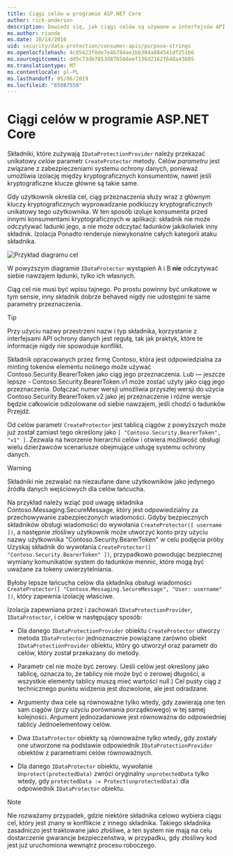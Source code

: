 ```yaml
---
title: Ciągi celów w programie ASP.NET Core
author: rick-anderson
description: Dowiedz się, jak ciągi celów są używane w interfejsów API do ochrony danych usługi ASP.NET Core.
ms.author: riande
ms.date: 10/14/2016
uid: security/data-protection/consumer-apis/purpose-strings
ms.openlocfilehash: 4c85423f8de7e4b784ae1bb304a884541df251b6
ms.sourcegitcommit: dd9c73db7853d87b566eef136d2162f648a43b85
ms.translationtype: MT
ms.contentlocale: pl-PL
ms.lasthandoff: 05/06/2019
ms.locfileid: "65087550"
---
```

# <a name="purpose-strings-in-aspnet-core"></a>Ciągi celów w programie ASP.NET Core

<a name="data-protection-consumer-apis-purposes"></a>

Składniki, które zużywają `IDataProtectionProvider` należy przekazać unikatowy *celów* parametr `CreateProtector` metody. Celów *parametru* jest związane z zabezpieczeniami systemu ochrony danych, ponieważ umożliwia izolację między kryptograficznych konsumentów, nawet jeśli kryptograficzne klucze główne są takie same.

Gdy użytkownik określa cel, ciąg przeznaczenia służy wraz z głównym kluczy kryptograficznych wyprowadzanie podkluczy kryptograficznych unikatowy tego użytkownika. W ten sposób izoluje konsumenta przed innymi konsumentami kryptograficznych w aplikacji: składnik nie może odczytywać ładunki jego, a nie może odczytać ładunków jakikolwiek inny składnik. Izolacja Ponadto renderuje niewykonalne całych kategorii ataku składnika.

![Przykład diagramu cel](purpose-strings/_static/purposes.png)

W powyższym diagramie `IDataProtector` wystąpień A i B **nie** odczytywać siebie nawzajem ładunki, tylko ich własnych.

Ciąg cel nie musi być wpisu tajnego. Po prostu powinny być unikatowe w tym sensie, inny składnik dobrze behaved nigdy nie udostępni te same parametry przeznaczenia.

>[!TIP]
> Przy użyciu nazwy przestrzeni nazw i typ składnika, korzystanie z interfejsami API ochrony danych jest regułą, tak jak praktyk, które te informacje nigdy nie spowoduje konflikt.
>
>Składnik opracowanych przez firmę Contoso, która jest odpowiedzialna za minting tokenów elementu nośnego może używać Contoso.Security.BearerToken jako ciąg jego przeznaczenia. Lub — jeszcze lepsze - Contoso.Security.BearerToken.v1 może zostać użyty jako ciąg jego przeznaczenia. Dołączać numer wersji umożliwia przyszłej wersji do użycia Contoso.Security.BearerToken.v2 jako jej przeznaczenie i różne wersje będzie całkowicie odizolowane od siebie nawzajem, jeśli chodzi o ładunków Przejdź.

Od celów parametr `CreateProtector` jest tablicą ciągów z powyższych może już został zamiast tego określony jako `[ "Contoso.Security.BearerToken", "v1" ]`. Zezwala na tworzenie hierarchii celów i otwiera możliwość obsługi wielu dzierżawców scenariusze obejmujące usługę systemu ochrony danych.

<a name="data-protection-contoso-purpose"></a>

>[!WARNING]
> Składniki nie zezwalać na niezaufane dane użytkowników jako jedynego źródła danych wejściowych dla celów łańcucha.
>
>Na przykład należy wziąć pod uwagę składnika Contoso.Messaging.SecureMessage, który jest odpowiedzialny za przechowywanie zabezpieczonych wiadomości. Gdyby bezpiecznych składników obsługi wiadomości do wywołania `CreateProtector([ username ])`, a następnie złośliwy użytkownik może utworzyć konto przy użyciu nazwy użytkownika "Contoso.Security.BearerToken" w celu podjęcia próby Uzyskaj składnik do wywołania `CreateProtector([ "Contoso.Security.BearerToken" ])`, przypadkowo powodując bezpiecznej wymiany komunikatów system do ładunków mennic, które mogą być uważane za tokeny uwierzytelniania.
>
>Byłoby lepsze łańcucha celów dla składnika obsługi wiadomości `CreateProtector([ "Contoso.Messaging.SecureMessage", "User: username" ])`, który zapewnia izolację właściwe.

Izolacja zapewniana przez i zachowań `IDataProtectionProvider`, `IDataProtector`, i celów w następujący sposób:

* Dla danego `IDataProtectionProvider` obiektu `CreateProtector` utworzy metoda `IDataProtector` jednoznacznie powiązane zarówno obiekt `IDataProtectionProvider` obiektu, który go utworzył oraz parametr do celów, który został przekazany do metody.

* Parametr cel nie może być zerowy. (Jeśli celów jest określony jako tablicę, oznacza to, że tablicy nie może być o zerowej długości, a wszystkie elementy tablicy muszą mieć wartości null.) Cel pusty ciąg z technicznego punktu widzenia jest dozwolone, ale jest odradzane.

* Argumenty dwa cele są równoważne tylko wtedy, gdy zawierają one ten sam ciągów (przy użyciu porównania porządkowego) w tej samej kolejności. Argument jednozadaniowe jest równoważna do odpowiedniej tablicy Jednoelementowy celów.

* Dwa `IDataProtector` obiekty są równoważne tylko wtedy, gdy zostały one utworzone na podstawie odpowiednik `IDataProtectionProvider` obiektów z parametrami celów równoważnych.

* Dla danego `IDataProtector` obiektu, wywołanie `Unprotect(protectedData)` zwróci oryginalny `unprotectedData` tylko wtedy, gdy `protectedData := Protect(unprotectedData)` dla odpowiednik `IDataProtector` obiektu.

> [!NOTE]
> Nie rozważamy przypadek, gdzie niektóre składnika celowo wybiera ciągu cel, który jest znany w konflikcie z innego składnika. Takiego składnika zasadniczo jest traktowane jako złośliwe, a ten system nie mają na celu dostarczenie gwarancje bezpieczeństwa, w przypadku, gdy złośliwy kod jest już uruchomiona wewnątrz procesu roboczego.
